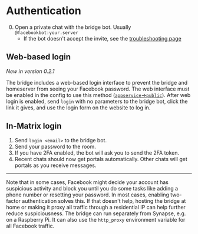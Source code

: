 # Authentication
0. Open a private chat with the bridge bot. Usually `@facebookbot:your.server`
   * If the bot doesn't accept the invite, see the [troubleshooting page](../../general/troubleshooting.md)

## Web-based login
_New in version 0.2.1_

The bridge includes a web-based login interface to prevent the bridge and
homeserver from seeing your Facebook password. The web interface must be
enabled in the config to use this method ([`appservice`->`public`]).
After web login is enabled, send `login` with no parameters to the bridge bot,
click the link it gives, and use the login form on the website to log in.

[`appservice`->`public`]: https://github.com/tulir/mautrix-facebook/blob/9363c4541785a45e69b2f73d0bc5057ecb177619/mautrix_facebook/example-config.yaml#L36-L50

## In-Matrix login
1. Send `login <email>` to the bridge bot.
2. Send your password to the room.
3. If you have 2FA enabled, the bot will ask you to send the 2FA token.
4. Recent chats should now get portals automatically. Other chats will get
   portals as you receive messages.

---

Note that in some cases, Facebook might decide your account has suspicious
activity and block you until you do some tasks like adding a phone number or
resetting your password. In most cases, enabling two-factor authentication
solves this. If that doesn't help, hosting the bridge at home or making it proxy
all traffic through a residential IP can help further reduce suspiciousness.
The bridge can run separately from Synapse, e.g. on a Raspberry Pi. It can also
use the `http_proxy` environment variable for all Facebook traffic.
